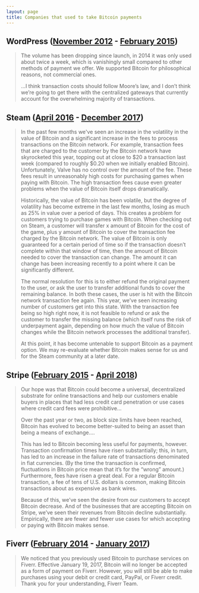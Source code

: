 ```yaml
---
layout: page
title: Companies that used to take Bitcoin payments
---
```


## WordPress ([November 2012](https://wordpress.com/blog/2012/11/15/pay-another-way-bitcoin/) - [February 2015](https://www.coindesk.com/wordpress-removes-bitcoin-payment-option))

>The volume has been dropping since launch, in 2014 it was only used about twice a week, which is vanishingly small compared to other methods of payment we offer. We supported Bitcoin for philosophical reasons, not commercial ones.
>
>...I think transaction costs should follow Moore’s law, and I don’t think we’re going to get there with the centralized gateways that currently account for the overwhelming majority of transactions.

## Steam ([April 2016](https://cointelegraph.com/news/steam-to-accept-payments-via-bitcoin-in-its-next-update) - [December 2017](https://steamcommunity.com/games/593110/announcements/detail/1464096684955433613))

>In the past few months we've seen an increase in the volatility in the value of Bitcoin and a significant increase in the fees to process transactions on the Bitcoin network. For example, transaction fees that are charged to the customer by the Bitcoin network have skyrocketed this year, topping out at close to $20 a transaction last week (compared to roughly $0.20 when we initially enabled Bitcoin). Unfortunately, Valve has no control over the amount of the fee. These fees result in unreasonably high costs for purchasing games when paying with Bitcoin. The high transaction fees cause even greater problems when the value of Bitcoin itself drops dramatically.
>
>Historically, the value of Bitcoin has been volatile, but the degree of volatility has become extreme in the last few months, losing as much as 25% in value over a period of days. This creates a problem for customers trying to purchase games with Bitcoin. When checking out on Steam, a customer will transfer x amount of Bitcoin for the cost of the game, plus y amount of Bitcoin to cover the transaction fee charged by the Bitcoin network. The value of Bitcoin is only guaranteed for a certain period of time so if the transaction doesn’t complete within that window of time, then the amount of Bitcoin needed to cover the transaction can change. The amount it can change has been increasing recently to a point where it can be significantly different.
>
>The normal resolution for this is to either refund the original payment to the user, or ask the user to transfer additional funds to cover the remaining balance. In both these cases, the user is hit with the Bitcoin network transaction fee again. This year, we’ve seen increasing number of customers get into this state. With the transaction fee being so high right now, it is not feasible to refund or ask the customer to transfer the missing balance (which itself runs the risk of underpayment again, depending on how much the value of Bitcoin changes while the Bitcoin network processes the additional transfer).
>
>At this point, it has become untenable to support Bitcoin as a payment option. We may re-evaluate whether Bitcoin makes sense for us and for the Steam community at a later date.

## Stripe ([February 2015](https://www.coindesk.com/stripe-bitcoin-payments-option-to-the-public) - [April 2018](https://stripe.com/blog/ending-bitcoin-support))

>Our hope was that Bitcoin could become a universal, decentralized substrate for online transactions and help our customers enable buyers in places that had less credit card penetration or use cases where credit card fees were prohibitive...
>
>Over the past year or two, as block size limits have been reached, Bitcoin has evolved to become better-suited to being an asset than being a means of exchange....
>
>This has led to Bitcoin becoming less useful for payments, however. Transaction confirmation times have risen substantially; this, in turn, has led to an increase in the failure rate of transactions denominated in fiat currencies. (By the time the transaction is confirmed, fluctuations in Bitcoin price mean that it’s for the “wrong” amount.) Furthermore, fees have risen a great deal. For a regular Bitcoin transaction, a fee of tens of U.S. dollars is common, making Bitcoin transactions about as expensive as bank wires.
>
>Because of this, we’ve seen the desire from our customers to accept Bitcoin decrease. And of the businesses that are accepting Bitcoin on Stripe, we’ve seen their revenues from Bitcoin decline substantially. Empirically, there are fewer and fewer use cases for which accepting or paying with Bitcoin makes sense.

## Fiverr ([February 2014](https://www.coindesk.com/fiverr-coinbase-pay-services-bitcoin) - [January 2017](https://bitcointalk.org/index.php?topic=1761408.0))

> We noticed that you previously used Bitcoin to purchase services on Fiverr. Effective January 19, 2017, Bitcoin will no longer be accepted as a form of payment on Fiverr. However, you will still be able to make purchases using your debit or credit card, PayPal, or Fiverr credit. Thank you for your understanding, Fiverr Team.

